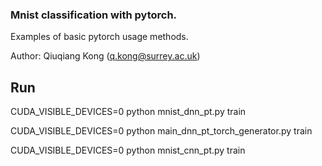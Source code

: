### Mnist classification with pytorch. 
Examples of basic pytorch usage methods. 

Author: Qiuqiang Kong (q.kong@surrey.ac.uk)

## Run
CUDA_VISIBLE_DEVICES=0 python mnist_dnn_pt.py train

CUDA_VISIBLE_DEVICES=0 python main_dnn_pt_torch_generator.py train

CUDA_VISIBLE_DEVICES=0 python mnist_cnn_pt.py train
